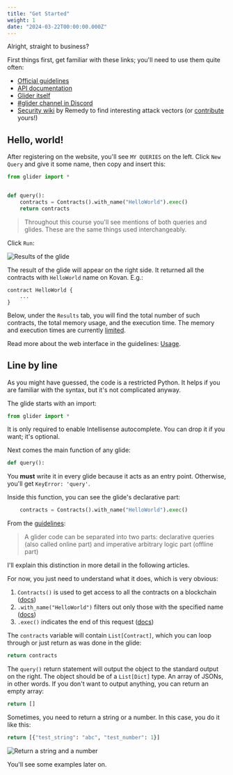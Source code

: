 ```yaml
---
title: "Get Started"
weight: 1
date: "2024-03-22T00:00:00.000Z"
---
```


Alright, straight to business?

First things first, get familiar with these links; you'll need to use them quite often:

- [Official guidelines](https://glide.gitbook.io/main)
- [API documentation](https://glide.gitbook.io/main/api)
- [Glider itself](https://glide.r.xyz/)
- [#glider channel in Discord](https://discord.gg/remedy)
- [Security wiki](https://wiki.r.security/wiki/Main_Page) by Remedy to find interesting attack vectors (or [contribute](https://wiki.r.security/w/index.php?title=Special:CreateAccount) yours!)

## Hello, world!

After registering on the website, you'll see `MY QUERIES` on the left. Click `New Query` and give it some name, then copy and insert this:

```python
from glider import *


def query():
    contracts = Contracts().with_name("HelloWorld").exec()
    return contracts

```

> Throughout this course you'll see mentions of both queries and glides. These are the same things used interchangeably.

Click `Run`:

![Results of the glide](./media/result.png)

The result of the glide will appear on the right side. It returned all the contracts with `HelloWorld` name on Kovan. E.g.:

```solidity
contract HelloWorld {
    ...
}
```

Below, under the `Results` tab, you will find the total number of such contracts, the total memory usage, and the execution time. The memory and execution times are currently [limited](https://glide.gitbook.io/main/limitations).

Read more about the web interface in the guidelines: [Usage](https://glide.gitbook.io/main/usage).

## Line by line

As you might have guessed, the code is a restricted Python. It helps if you are familiar with the syntax, but it's not complicated anyway.

The glide starts with an import:

```python
from glider import *
```

It is only required to enable Intellisense autocomplete. You can drop it if you want; it's optional.

Next comes the main function of any glide:

```python
def query():
```

You **must** write it in every glide because it acts as an entry point. Otherwise, you'll get `KeyError: 'query'`.

Inside this function, you can see the glide's declarative part:

```python
    contracts = Contracts().with_name("HelloWorld").exec()
```

From the [guidelines](https://glide.gitbook.io/main/writing-gliders):

> A glider code can be separated into two parts: declarative queries (also called online part) and imperative arbitrary logic part (offline part)

I'll explain this distinction in more detail in the following articles.

For now, you just need to understand what it does, which is very obvious:

1. `Contracts()` is used to get access to all the contracts on a blockchain ([docs](https://glide.gitbook.io/main/api/contracts))
2. `.with_name("HelloWorld")` filters out only those with the specified name ([docs](https://glide.gitbook.io/main/api/contracts/contracts.with_name))
3. `.exec()` indicates the end of this request ([docs](https://glide.gitbook.io/main/api/contracts/contracts.exec))

The `contracts` variable will contain `List[Contract]`, which you can loop through or just return as was done in the glide:

```python
return contracts
```

The `query()` return statement will output the object to the standard output on the right. The object should be of a `List[Dict]` type. An array of JSONs, in other words. If you don't want to output anything, you can return an empty array:

```python
return []
```

Sometimes, you need to return a string or a number. In this case, you do it like this:

```python
return [{"test_string": "abc", "test_number": 1}]
```

![Return a string and a number](./media/return.png)

You'll see some examples later on.


